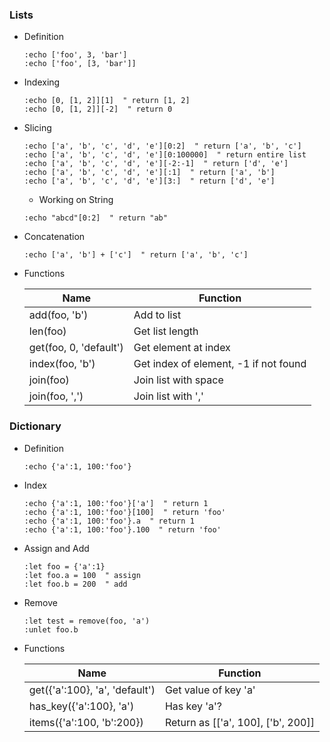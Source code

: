 ### Lists

* Definition

    ```vim
    :echo ['foo', 3, 'bar']
    :echo ['foo', [3, 'bar']]
    ```

* Indexing

    ```vim
    :echo [0, [1, 2]][1]  " return [1, 2]
    :echo [0, [1, 2]][-2]  " return 0 
    ```

* Slicing

    ```vim
    :echo ['a', 'b', 'c', 'd', 'e'][0:2]  " return ['a', 'b', 'c']
    :echo ['a', 'b', 'c', 'd', 'e'][0:100000]  " return entire list
    :echo ['a', 'b', 'c', 'd', 'e'][-2:-1]  " return ['d', 'e']
    :echo ['a', 'b', 'c', 'd', 'e'][:1]  " return ['a', 'b']
    :echo ['a', 'b', 'c', 'd', 'e'][3:]  " return ['d', 'e']
    ```

    - Working on String
    
    ```vim
    :echo "abcd"[0:2]  " return "ab"
    ```

* Concatenation

    ```vim
    :echo ['a', 'b'] + ['c']  " return ['a', 'b', 'c']
    ```

* Functions

    Name | Function 
    ---- | --------
    add(foo, 'b') | Add to list
    len(foo) | Get list length
    get(foo, 0, 'default') | Get element at index
    index(foo, 'b') | Get index of element, -1 if not found
    join(foo) | Join list with space
    join(foo, ',') | Join list with ','

    
### Dictionary

* Definition

    ```vim
    :echo {'a':1, 100:'foo'}
    ```

* Index

    ```vim
    :echo {'a':1, 100:'foo'}['a']  " return 1
    :echo {'a':1, 100:'foo'}[100]  " return 'foo'
    :echo {'a':1, 100:'foo'}.a  " return 1
    :echo {'a':1, 100:'foo'}.100  " return 'foo'
    ```

* Assign and Add

    ```vim
    :let foo = {'a':1}
    :let foo.a = 100  " assign
    :let foo.b = 200  " add
    ```

* Remove

    ```vim
    :let test = remove(foo, 'a')
    :unlet foo.b
    ```

* Functions

    Name | Function 
    ---- | --------
    get({'a':100}, 'a', 'default') | Get value of key 'a'
    has_key({'a':100}, 'a') | Has key 'a'?
    items({'a':100, 'b':200}) | Return as [['a', 100], ['b', 200]]
